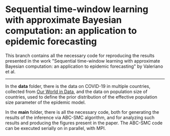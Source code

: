 # Sequential time-window learning with approximate Bayesian computation: an application to epidemic forecasting

This branch contains all the necessary code for reproducing the results presented in the work "Sequential time-window learning with approximate Bayesian
computation: an application to epidemic forecasting" by Valeriano et al.

---

In the **data** folder, there is the data on COVID-19 in multiple countries, collected from [Our World in Data](https://github.com/owid/covid-19-data/tree/master/public/data), and the data on population size of countries, used to define the prior distribution of the effective population size parameter of the epidemic model.

In the **main** folder, there is all the necessary code, both for generating the results of the inference via ABC-SMC algorithm, and for analyzing such results and producing the figures present in the paper. The ABC-SMC code can be executed serially on in parallel, with MPI.